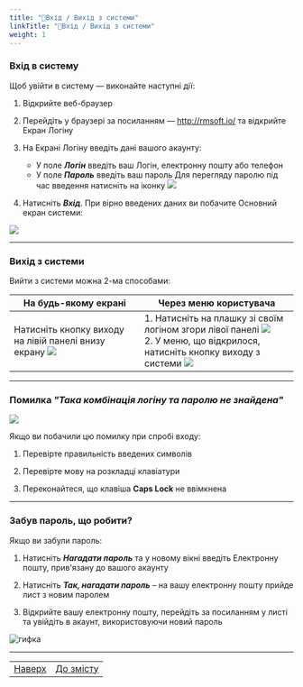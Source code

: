 ```yaml
---
title: "🔐Вхід / Вихід з системи"
linkTitle: "🔐Вхід / Вихід з системи"
weight: 1
---
```


### Вхід в систему

Щоб увійти в систему &mdash; виконайте наступні дії:  

1. Відкрийте веб-браузер

2. Перейдіть у браузері за посиланням &mdash; http://rmsoft.io/ та відкрийте Екран Логіну 

3. На Екрані Логіну введіть дані вашого акаунту:  
   * У поле ***Логін*** введіть ваш Логін, електронну пошту або телефон
   * У поле ***Пароль*** введіть ваш пароль
Для перегляду паролю під час введення натисніть на іконку ![](https://i.imgur.com/9FFKYJl.png)

1. Натисніть ***Вхід***. При вірно введених даних ви побачите Основний екран системи: 

![](https://i.imgur.com/wvakcM9.gif)
___

### Вихід з системи

Вийти з системи можна 2-ма способами:

| На будь-якому екрані | Через меню користувача |
|-|-|
|Натисніть кнопку виходу на лівій панелі внизу екрану ![](https://i.imgur.com/DPdClMy.png) | 1. Натисніть на плашку зі своїм логіном згори лівої панелі ![](https://i.imgur.com/CUlRCkc.png) </br> 2. У меню, що відкрилося, натисніть кнопку виходу з системи ![](https://i.imgur.com/q5tYjRc.gif)|
___

### Помилка *"Така комбінація логіну та паролю не знайдена"*   

![](https://i.imgur.com/7hCCF59.gif)

Якщо ви побачили цю помилку при спробі входу:

1. Перевірте правильність введених символів

2. Перевірте мову на розкладці клавіатури

3. Переконайтеся, що клавіша **Caps Lock** не ввімкнена 

___  


### Забув пароль, що робити?
Якщо ви забули пароль:

1. Натисніть ***Нагадати пароль*** та у новому вікні введіть Електронну пошту, прив'язану до вашого акаунту

2. Натисніть ***Так, нагадати пароль*** – на вашу електронну пошту прийде лист з новим паролем

3. Відкрийте вашу електронну пошту, перейдіть за посиланням у листі та увійдіть в акаунт, використовуючи новий пароль

![гифка]() 
___

| | |
|-|-|
| [Наверх](#вхід-в-систему)| [До змісту](/docs/toc/)|
